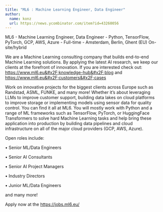 ```yaml
---
title: "ML6 : Machine Learning Engineer, Data Engineer"
author:
  name: konz
  url: https://news.ycombinator.com/item?id=43260056
---
```

ML6 - Machine Learning Engineer, Data Engineer - Python, TensorFlow, PyTorch, GCP, AWS, Azure - Full-time - Amsterdam, Berlin, Ghent (EU) On-site&#x2F;hybrid

We are a Machine Learning consulting company that builds end-to-end Machine Learning solutions. By applying the latest AI research, we keep our clients at the forefront of innovation.
If you are interested check out: <a href="https:&#x2F;&#x2F;www.ml6.eu&#x2F;knowledge-hub&#x2F;blog" rel="nofollow">https:&#x2F;&#x2F;www.ml6.eu&#x2F;knowledge-hub&#x2F;blog</a> and <a href="https:&#x2F;&#x2F;www.ml6.eu&#x2F;customers&#x2F;cases" rel="nofollow">https:&#x2F;&#x2F;www.ml6.eu&#x2F;customers&#x2F;cases</a>

Work on innovative projects for the biggest clients across Europe such as Randstad, ASML, FUNKE, and many more! Whether it’s about leveraging LLMs to improve customer support, building data lakes on cloud platforms to improve storage or implementing models using sensor data for quality control. You can find it all at ML6.
You will mostly work with Python and a range of ML frameworks such as TensorFlow, PyTorch, or HuggingFace Transformers to solve hard Machine Learning tasks and help bring these application into production by building data pipelines and cloud infrastructure on all of the major cloud providers (GCP, AWS, Azure).

Open roles include:

• Senior ML&#x2F;Data Engineers

• Senior AI Consultants

• Senior AI Project Managers

• Industry Directors

• Junior ML&#x2F;Data Engineers

and many more!

Apply now at the <a href="https:&#x2F;&#x2F;jobs.ml6.eu&#x2F;" rel="nofollow">https:&#x2F;&#x2F;jobs.ml6.eu&#x2F;</a>
<JobApplication />
